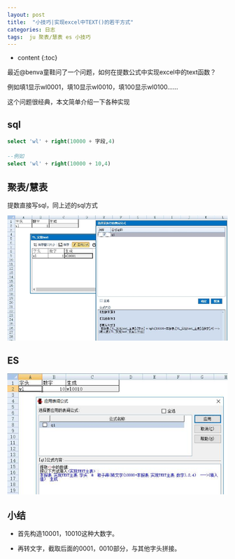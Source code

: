 ```yaml
---
layout: post
title:  "小技巧|实现excel中TEXT()的若干方式"
categories: 日志
tags:  ju 聚表/慧表 es 小技巧
---
```


* content
{:toc}

最近@benva童鞋问了一个问题，如何在提数公式中实现excel中的text函数？

例如填1显示wl0001，填10显示wl0010，填100显示wl0100……

这个问题很经典，本文简单介绍一下各种实现

## sql
```sql
select 'wl' + right(10000 + 字段,4)

--例如
select 'wl' + right(10000 + 10,4)
```

## 聚表/慧表
提数直接写sql，同上述的sql方式

![](/img/log14-1.jpg)

## ES

![](/img/log14-2.jpg)

## 小结
* 首先构造10001，10010这种大数字。

* 再转文字，截取后面的0001，0010部分，与其他字头拼接。